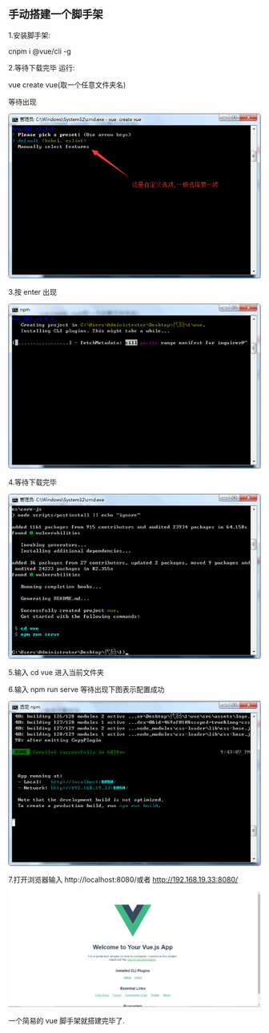 ## 手动搭建一个脚手架

1.安装脚手架:

cnpm i @vue/cli -g

2.等待下载完毕 运行:

vue create vue(取一个任意文件夹名)

等待出现

![img](./image/1.png)

3.按 enter 出现

![img](./image/2.png)

4.等待下载完毕

![img](./image/3.png)

5.输入 cd vue 进入当前文件夹

6.输入 npm run serve 等待出现下图表示配置成功

![img](./image/4.png)

7.打开浏览器输入 http://localhost:8080/或者 http://192.168.19.33:8080/

![img](./image/5.png)

一个简易的 vue 脚手架就搭建完毕了.
